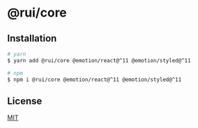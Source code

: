 # @rui/core

## Installation

```sh
# yarn
$ yarn add @rui/core @emotion/react@^11 @emotion/styled@^11

# npm
$ npm i @rui/core @emotion/react@^11 @emotion/styled@^11
```

## License

[MIT](https://github.com/robinh-jsx/robin-ui/blob/master/LICENSE)
